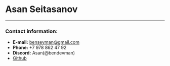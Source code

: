 # Asan Seitasanov

---
### Contact information:
* __E-mail:__ bensevman@gmail.com
* __Phone:__ +7 978 862 47 92
* __Discord:__ Asan(@bendevman)
* [Github](https://github.com/bendevman)